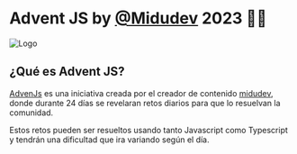 
# Advent JS by [@Midudev](https://www.github.com/midudev) 2023 🎅🎄

![Logo](https://adventjs.dev/og.jpg)






## ¿Qué es Advent JS?

[AdvenJs](https://adventjs.dev/es) es una iniciativa creada por el creador de contenido [midudev](https://www.github.com/midudev), donde durante 24 días se revelaran retos diarios para que lo resuelvan la comunidad.

Estos retos pueden ser resueltos usando tanto Javascript como Typescript y tendrán una dificultad que ira variando según el día.

